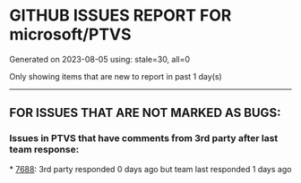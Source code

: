 
# GITHUB ISSUES REPORT FOR microsoft/PTVS


Generated on 2023-08-05 using: stale=30, all=0


Only showing items that are new to report in past 1 day(s)


---

## FOR ISSUES THAT ARE NOT MARKED AS BUGS:


### Issues in PTVS that have comments from 3rd party after last team response:


\* [7688](https://github.com/microsoft/PTVS/issues/7688 "I attempted to reinstall both Windows and Visual Studio to resolve the problem, but the issue persists. The lack of automatic configuration for enviro"): 3rd party responded 0 days ago but team last responded 1 days ago
